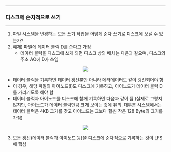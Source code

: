 -----
### 디스크에 순차적으로 쓰기
-----
1. 파일 시스템을 변경하는 모든 쓰기 작업을 어떻게 순차 쓰기로 디스크에 보낼 수 있는가?
2. 예제) 파일에 데이터 블럭 D를 쓴다고 가정
   - 데이터 블럭을 디스크에 쓰게 되면 디스크 상의 배치는 다음과 같으며, 디스크의 주소 AO에 D가 쓰임
<div align="center">
<img src="https://github.com/user-attachments/assets/35fe3f1d-cf86-447c-84b4-fb18bb0888f2">
</div>

   - 데이터 블럭을 기록하면 데이터 갱신뿐만 아니라 메타데이터도 같이 갱신되어야 함
   - 이 경우, 해당 파일의 아이노드(I)도 디스크에 기록하고, 아이노드가 데이터 블럭 D를 가리키도록 해야 함
   - 데이터 블럭과 아이노드를 디스크에 함께 기록하면 다음과 같이 됨 (실제로 그렇지 않지만, 아이노드가 데이터 블럭만큼 크게 보이는 것에 유의. 대부분 시스템에서는 데이터 블럭은 4KB 크기를 갖고 아이노드는 그보다 훨씬 작은 128 Byte의 크기를 가짐)
<div align="center">
<img src="https://github.com/user-attachments/assets/cd99a860-93be-47e3-8460-3a2dda711bbd">
</div>

3. 모든 갱신(데이터 블럭과 아이노드 등)을 디스크에 순차적으로 기록하는 것이 LFS에 핵심
